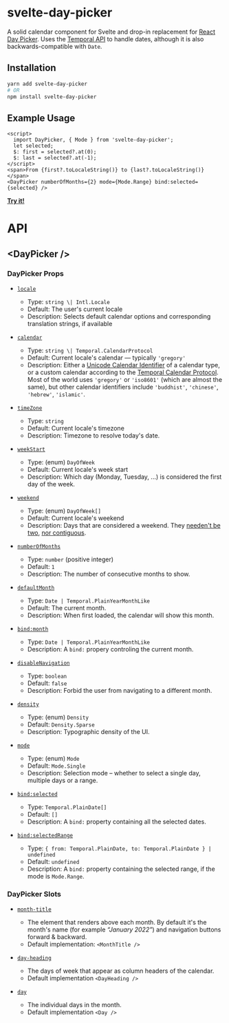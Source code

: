 # svelte-day-picker

A solid calendar component for Svelte and drop-in replacement for [React Day Picker](https://react-day-picker.js.org/). Uses the [Temporal API](https://2ality.com/2021/06/temporal-api.html) to handle dates, although it is also backwards-compatible with `Date`.

## Installation
```bash
yarn add svelte-day-picker
# OR
npm install svelte-day-picker
```

## Example Usage
```svelte
<script>
  import DayPicker, { Mode } from 'svelte-day-picker';
  let selected;
  $: first = selected?.at(0);
  $: last = selected?.at(-1);
</script>
<span>From {first?.toLocaleString()} to {last?.toLocaleString()}</span>
<DayPicker numberOfMonths={2} mode={Mode.Range} bind:selected={selected} />
```
[**Try it!**](https://svelte.dev/repl/0f027084f8c2485483a3e5ccb6287acf?version=3.48.0)

# API
## &lt;DayPicker />
### DayPicker Props
  * <a id=daypicker.locale href=#daypicker.locale>`locale`</a>
    * Type: `string \| Intl.Locale`
    * Default: The user's current locale
    * Description: Selects default calendar options and corresponding translation strings, if available

  * <a id=daypicker.calendar href=#daypicker.calendar> `calendar`</a>
    * Type: `string \| Temporal.CalendarProtocol`
    * Default: Current locale's calendar — typically `'gregory'`
    * Description: Either a [Unicode Calendar Identifier](https://github.com/unicode-org/cldr/blob/main/common/bcp47/calendar.xml#L12) of a calendar type, or a custom calendar according to the [Temporal Calendar Protocol](https://tc39.es/proposal-temporal/docs/calendar.html#custom-calendars). Most of the world uses `'gregory'` or `'iso8601'` (which are almost the same), but other calendar identifiers include `'buddhist'`, `'chinese'`, `'hebrew'`, `'islamic'`.

  * <a id=daypicker.timezone href=#daypicker.timezone>`timeZone`</a>
    * Type: `string`
    * Default: Current locale's timezone
    * Description: Timezone to resolve today's date.

  * <a id=daypicker.weekstart href=#daypicker.weekstart>`weekStart`</a>
    * Type: (enum) `DayOfWeek`
    * Default: Current locale's week start
    * Description: Which day (Monday, Tuesday, ...) is considered the first day of the week.

  * <a id=daypicker.weekend href=#daypicker.weekend>`weekend`</a>
    * Type: (enum) `DayOfWeek[]`
    * Default: Current locale's weekend
    * Description: Days that are considered a weekend. They [needen't be two](https://en.wikipedia.org/wiki/Workweek_and_weekend#Friday_weekend_(One_day_weekend)), [nor contiguous](https://en.wikipedia.org/wiki/Workweek_and_weekend#Non-contiguous_working_week).

  * <a id=daypicker.numberofmonths href=#daypicker.numberofmonths>`numberOfMonths`</a>
    * Type: `number` (positive integer)
    * Default: `1`
    * Description: The number of consecutive months to show.

  * <a id=daypicker.defaultmonth href=#daypicker.defaultmonth>`defaultMonth`</a>
    * Type: `Date | Temporal.PlainYearMonthLike`
    * Default: The current month.
    * Description: When first loaded, the calendar will show this month.

  * <a id=daypicker.month href=#daypicker.month>`bind:month`</a>
    * Type: `Date | Temporal.PlainYearMonthLike`
    * Description: A `bind:` propery controling the current month.

  * <a id=daypicker.disablenavigation href=#daypicker.disablenavigation>`disableNavigation`</a>
    * Type: `boolean`
    * Default: `false`
    * Description: Forbid the user from navigating to a different month.

  * <a id=daypicker.density href=#daypicker.density>`density`</a>
    * Type: (enum) `Density`
    * Default: `Density.Sparse`
    * Description: Typographic density of the UI.

  * <a id=daypicker.mode href=#daypicker.mode>`mode`</a>
    * Type: (enum) `Mode`
    * Default: `Mode.Single`
    * Description: Selection mode – whether to select a single day, multiple days or a range.

  * <a id=daypicker.selected href=#daypicker.selected>`bind:selected`</a>
    * Type: `Temporal.PlainDate[]`
    * Default: `[]`
    * Description: A `bind:` property containing all the selected dates.

  * <a id=daypicker.selectedrange href=#daypicker.selectedrange>`bind:selectedRange`</a>
    * Type: `{ from: Temporal.PlainDate, to: Temporal.PlainDate } | undefined`
    * Default: `undefined`
    * Description: A `bind:` property containing the selected range, if the mode is `Mode.Range`.

### DayPicker Slots
  * <a id="daypicker>month-title" href="#daypicker>month-title">`month-title`</a>
    * The element that renders above each month. By default it's the month's name (for example _“January 2022”_) and navigation buttons forward & backward.
    * Default implementation: `<MonthTitle />`

  * <a id="daypicker>day-heading" href="#daypicker>day-heading">`day-heading`</a>
    * The days of week that appear as column headers of the calendar.
    * Default implementation `<DayHeading />`

  * <a id="daypicker>day" href="#daypicker>day">`day`</a>
    * The individual days in the month.
    * Default implementation `<Day />`
